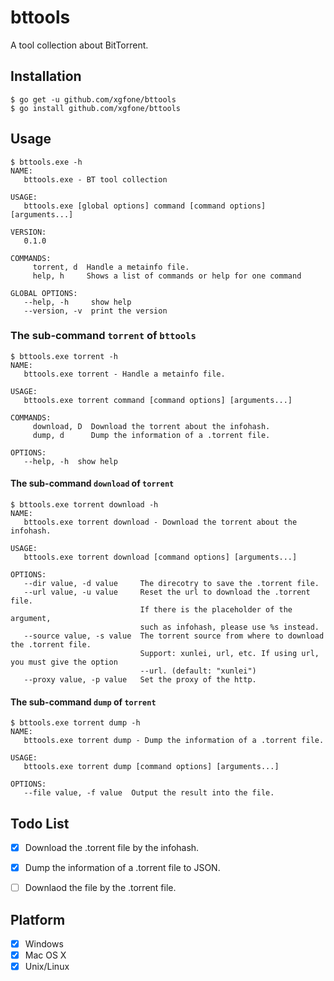 # bttools
A tool collection about BitTorrent.

## Installation
```shell
$ go get -u github.com/xgfone/bttools
$ go install github.com/xgfone/bttools
```

## Usage

```shell
$ bttools.exe -h
NAME:
   bttools.exe - BT tool collection

USAGE:
   bttools.exe [global options] command [command options] [arguments...]

VERSION:
   0.1.0

COMMANDS:
     torrent, d  Handle a metainfo file.
     help, h     Shows a list of commands or help for one command

GLOBAL OPTIONS:
   --help, -h     show help
   --version, -v  print the version
```

### The sub-command `torrent` of `bttools`

```shell
$ bttools.exe torrent -h
NAME:
   bttools.exe torrent - Handle a metainfo file.

USAGE:
   bttools.exe torrent command [command options] [arguments...]

COMMANDS:
     download, D  Download the torrent about the infohash.
     dump, d      Dump the information of a .torrent file.

OPTIONS:
   --help, -h  show help
```

#### The sub-command `download` of `torrent`
```shell
$ bttools.exe torrent download -h
NAME:
   bttools.exe torrent download - Download the torrent about the infohash.

USAGE:
   bttools.exe torrent download [command options] [arguments...]

OPTIONS:
   --dir value, -d value     The direcotry to save the .torrent file.
   --url value, -u value     Reset the url to download the .torrent file.
                             If there is the placeholder of the argument,
                             such as infohash, please use %s instead.
   --source value, -s value  The torrent source from where to download the .torrent file.
                             Support: xunlei, url, etc. If using url, you must give the option
                             --url. (default: "xunlei")
   --proxy value, -p value   Set the proxy of the http.
```

#### The sub-command `dump` of `torrent`

```shell
$ bttools.exe torrent dump -h
NAME:
   bttools.exe torrent dump - Dump the information of a .torrent file.

USAGE:
   bttools.exe torrent dump [command options] [arguments...]

OPTIONS:
   --file value, -f value  Output the result into the file.
```


## Todo List

- [x] Download the .torrent file by the infohash.
- [x] Dump the information of a .torrent file to JSON.
- [ ] Downlaod the file by the .torrent file.


## Platform

- [x] Windows
- [x] Mac OS X
- [x] Unix/Linux
